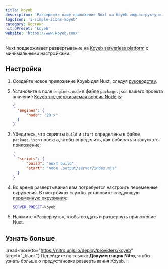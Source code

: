 ```yaml
---
title: Koyeb
description: 'Разверните ваше приложение Nuxt на Koyeb инфраструктуре.'
logoIcon: 'i-simple-icons-koyeb'
category: Хостинг
nitroPreset: 'koyeb'
website: 'https://www.koyeb.com/'
---
```


Nuxt поддерживает развертывание на [Koyeb serverless platform](https://www.koyeb.com/docs) с минимальными настройками.

## Настройка

1. Создайте новое приложение Koyeb для Nuxt, следуя [руководству](https://www.koyeb.com/docs/deploy/nuxt).

2. Установите в поле `engines.node` в файле `package.json` вашего проекта значение [Koyeb-поддерживаемая версия Node.js](https://www.koyeb.com/docs/build-and-deploy/build-from-git/nodejs#runtime):

    ```json [package.json]
    {
      "engines": {
          "node": "20.x"
      }
    }
    ```

3. Убедитесь, что скрипты `build` и `start` определены в файле `package.json` проекта, чтобы определить, как собирать и запускать приложение:

    ```json [package.json]
    {
      "scripts": {
          "build": "nuxt build",
          "start": "node .output/server/index.mjs"
      }
    }
    ```

4. Во время развертывания вам потребуется настроить переменные окружения. В настройках службы установите следующую [переменную окружения](https://www.koyeb.com/docs/build-and-deploy/environment-variables):

    ```bash
    SERVER_PRESET=koyeb
    ```

5. Нажмите «Развернуть», чтобы создать и развернуть приложение Nuxt.

## Узнать больше

::read-more{to="https://nitro.unjs.io/deploy/providers/koyeb" target="_blank"}
Перейдите по ссылке **Документация Nitro**, чтобы узнать больше о предустановке развертывания Koyeb.
::
